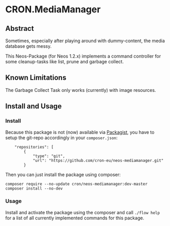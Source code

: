 CRON.MediaManager
=================

Abstract
--------

Sometimes, especially after playing around with dummy-content, the
media database gets messy.

This Neos-Package (for Neos 1.2.x) implements a command controller for
some cleanup-tasks like list, prune and garbage collect.

Known Limitations
-----------------

The Garbage Collect Task only works (currently) with image resources.

Install and Usage
-----------------

### Install

Because this package is not (now) available via
[Packagist](http://packagist.org), you have to setup the git-repo
accordingly in your `composer.json`:

```
    "repositories": [
		{
			"type": "git",
			"url": "https://github.com/cron-eu/neos-mediamanager.git"
		}
```

Then you can just install the package using composer:

```
composer require --no-update cron/neos-mediamanager:dev-master
composer install --no-dev
```

### Usage

Install and activate the package using the composer and call `./flow
help` for a list of all currently implemented commands for this package.

